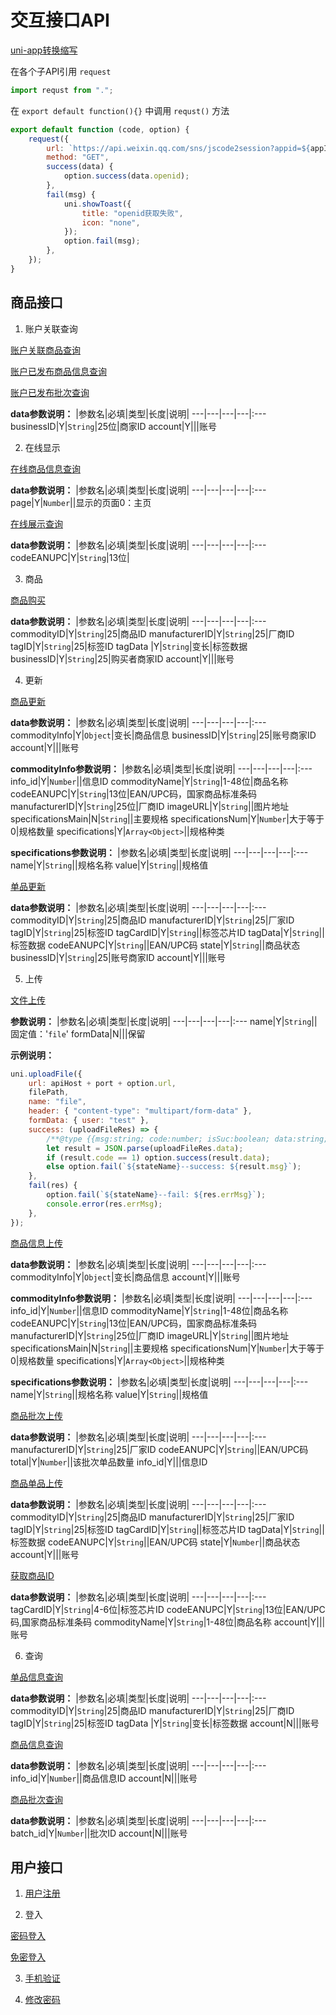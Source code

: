 # 交互接口API

[uni-app转换缩写](./api/request/index.js)

在各个子API引用 ``request``

```javascript
import requst from ".";
```

在 ``export default function(){}`` 中调用 ``requst()`` 方法

```javascript
export default function (code, option) {
	request({
		url: `https://api.weixin.qq.com/sns/jscode2session?appid=${appId}&secret=${appS}&js_code=${code}&grant_type=authorization_code`,
		method: "GET",
		success(data) {
			option.success(data.openid);
		},
		fail(msg) {
			uni.showToast({
				title: "openid获取失败",
				icon: "none",
			});
			option.fail(msg);
		},
	});
}
```

## 商品接口
1. 账户关联查询

[账户关联商品查询](./api/request/detail/aGQ.js)

[账户已发布商品信息查询](./api/request/detail/pGIQ.js)

[账户已发布批次查询](./api/request/detail/pBQ.js)

**data参数说明：**
|参数名|必填|类型|长度|说明|
---|---|---|---|:---
businessID|Y|``String``|25位|商家ID
account|Y|||账号

2. 在线显示

[在线商品信息查询](./api/request/detail/onlineCIQ.js)

**data参数说明：**
|参数名|必填|类型|长度|说明|
---|---|---|---|:---
page|Y|``Number``||显示的页面0：主页

[在线展示查询](./api/request/detail/onlineDQ.js)

**data参数说明：**
|参数名|必填|类型|长度|说明|
---|---|---|---|:---
codeEANUPC|Y|``String``|13位|

3. 商品

[商品购买](./api/request/detail/pC.js)

**data参数说明：**
|参数名|必填|类型|长度|说明|
---|---|---|---|:---
commodityID|Y|``String``|25|商品ID
manufacturerID|Y|``String``|25|厂商ID
tagID|Y|``String``|25|标签ID
tagData |Y|``String``|变长|标签数据
businessID|Y|``String``|25|购买者商家ID
account|Y|||账号

4. 更新

[商品更新](./api/request/detail/updateCI.js)

**data参数说明：**
|参数名|必填|类型|长度|说明|
---|---|---|---|:---
commodityInfo|Y|``Object``|变长|商品信息
businessID|Y|``String``|25|账号商家ID
account|Y|||账号

**commodityInfo参数说明：**
|参数名|必填|类型|长度|说明|
---|---|---|---|:---
info_id|Y|``Number``||信息ID
commodityName|Y|``String``|1-48位|商品名称
codeEANUPC|Y|``String``|13位|EAN/UPC码，国家商品标准条码
manufacturerID|Y|``String``|25位|厂商ID
imageURL|Y|``String``||图片地址
specificationsMain|N|``String``||主要规格
specificationsNum|Y|``Number``|大于等于0|规格数量
specifications|Y|``Array<Object>``||规格种类

**specifications参数说明：**
|参数名|必填|类型|长度|说明|
---|---|---|---|:---
name|Y|``String``||规格名称
value|Y|``String``||规格值

[单品更新](./api/request/detail/updateCS.js)

**data参数说明：**
|参数名|必填|类型|长度|说明|
---|---|---|---|:---
commodityID|Y|``String``|25|商品ID
manufacturerID|Y|``String``|25|厂家ID
tagID|Y|``String``|25|标签ID
tagCardID|Y|``String``||标签芯片ID
tagData|Y|``String``||标签数据
codeEANUPC|Y|``String``||EAN/UPC码
state|Y|``String``||商品状态
businessID|Y|``String``|25|账号商家ID
account|Y|||账号

5. 上传

[文件上传](./api/request/detail/upload.js)

**参数说明：**
|参数名|必填|类型|长度|说明|
---|---|---|---|:---
name|Y|``String``||固定值：'`file`'
formData|N|||保留

**示例说明：**
```javascript
uni.uploadFile({
	url: apiHost + port + option.url,
	filePath,
	name: "file",
	header: { "content-type": "multipart/form-data" },
	formData: { user: "test" },
	success: (uploadFileRes) => {
		/**@type {{msg:string; code:number; isSuc:boolean; data:string;}} */
		let result = JSON.parse(uploadFileRes.data);
		if (result.code == 1) option.success(result.data);
		else option.fail(`${stateName}--success: ${result.msg}`);
	},
	fail(res) {
		option.fail(`${stateName}--fail: ${res.errMsg}`);
		console.error(res.errMsg);
	},
});
```

[商品信息上传](./api/request/detail/uploadCI.js)

**data参数说明：**
|参数名|必填|类型|长度|说明|
---|---|---|---|:---
commodityInfo|Y|``Object``|变长|商品信息
account|Y|||账号

**commodityInfo参数说明：**
|参数名|必填|类型|长度|说明|
---|---|---|---|:---
info_id|Y|``Number``||信息ID
commodityName|Y|``String``|1-48位|商品名称
codeEANUPC|Y|``String``|13位|EAN/UPC码，国家商品标准条码
manufacturerID|Y|``String``|25位|厂商ID
imageURL|Y|``String``||图片地址
specificationsMain|N|``String``||主要规格
specificationsNum|Y|``Number``|大于等于0|规格数量
specifications|Y|``Array<Object>``||规格种类

**specifications参数说明：**
|参数名|必填|类型|长度|说明|
---|---|---|---|:---
name|Y|``String``||规格名称
value|Y|``String``||规格值

[商品批次上传](./api/request/detail/uploadCB.js)

**data参数说明：**
|参数名|必填|类型|长度|说明|
---|---|---|---|:---
manufacturerID|Y|``String``|25|厂家ID
codeEANUPC|Y|``String``||EAN/UPC码
total|Y|``Number``||该批次单品数量
info_id|Y|||信息ID

[商品单品上传](./api/request/detail/uploadCS.js)

**data参数说明：**
|参数名|必填|类型|长度|说明|
---|---|---|---|:---
commodityID|Y|``String``|25|商品ID
manufacturerID|Y|``String``|25|厂家ID
tagID|Y|``String``|25|标签ID
tagCardID|Y|``String``||标签芯片ID
tagData|Y|``String``||标签数据
codeEANUPC|Y|``String``||EAN/UPC码
state|Y|``Number``||商品状态
account|Y|||账号

[获取商品ID](./api/request/detail/getCommodityID.js)

**data参数说明：**
|参数名|必填|类型|长度|说明|
---|---|---|---|:---
tagCardID|Y|``String``|4-6位|标签芯片ID
codeEANUPC|Y|``String``|13位|EAN/UPC码,国家商品标准条码
commodityName|Y|``String``|1-48位|商品名称
account|Y|||账号

6. 查询

[单品信息查询](./api/request/detail/queryCByID.js)

**data参数说明：**
|参数名|必填|类型|长度|说明|
---|---|---|---|:---
commodityID|Y|``String``|25|商品ID 
manufacturerID|Y|``String``|25|厂商ID
tagID|Y|``String``|25|标签ID
tagData |Y|``String``|变长|标签数据
account|N|||账号

[商品信息查询](./api/request/detail/queryCByInfoID.js)

**data参数说明：**
|参数名|必填|类型|长度|说明|
---|---|---|---|:---
info_id|Y|``Number``||商品信息ID 
account|N|||账号

[商品批次查询](./api/request/detail/queryCB.js)

**data参数说明：**
|参数名|必填|类型|长度|说明|
---|---|---|---|:---
batch_id|Y|``Number``||批次ID 
account|N|||账号

## 用户接口

1. [用户注册](./api/request/user/reg.js)

2. 登入

[密码登入](./api/request/user/loginByPwd.js)

[免密登入](./api/request/user/loginBySms.js)

3. [手机验证](./api/request/user/sendMs.js)

4. [修改密码](./api/request/user/changePwd.js)
